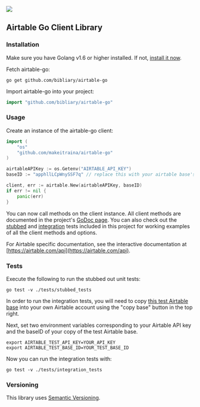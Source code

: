 <a href="https://godoc.org/github.com/makeitraina/airtable-go" ><img src="http://img.shields.io/badge/godoc-reference-5272B4.svg?style=flat-square" /></a>

Airtable Go Client Library
-------------------------------

### Installation

Make sure you have Golang v1.6 or higher installed. If not, <a href="https://golang.org/dl/">install it now</a>.

Fetch airtable-go:

```
go get github.com/bibliary/airtable-go
```
Import airtable-go into your project:

```go
import "github.com/bibliary/airtable-go"
```

### Usage

Create an instance of the airtable-go client:

```go
import (
	"os"
	"github.com/makeitraina/airtable-go"
)

airtableAPIKey := os.Getenv("AIRTABLE_API_KEY")
baseID := "apphllLCpWnySSF7q" // replace this with your airtable base's id

client, err := airtable.New(airtableAPIKey, baseID)
if err != nil {
	panic(err)
}
```
You can now call methods on the client instance. All client methods are documented in the project's <a href="https://godoc.org/github.com/makeitraina/airtable-go">GoDoc page</a>. You can also check out the <a href="https://github.com/makeitraina/airtable-go/blob/master/tests/stubbed_tests/client_test.go">stubbed</a> and <a href="https://github.com/makeitraina/airtable-go/blob/master/tests/integration_tests/client_test.go">integration</a> tests included in this project for working examples of all the client methods and options.

For Airtable specific documentation, see the interactive documentation at [https://airtable.com/api](https://airtable.com/api).

### Tests

Execute the following to run the stubbed out unit tests:

```
go test -v ./tests/stubbed_tests
```

In order to run the integration tests, you will need to copy <a href="https://airtable.com/shrnNgxIHdqd2Hu15">this test Airtable base</a> into your own Airtable account using the "copy base" button in the top right.

Next, set two environment variables corresponding to your Airtable API key and the baseID of your copy of the test Airtable base.

```
export AIRTABLE_TEST_API_KEY=YOUR_API_KEY
export AIRTABLE_TEST_BASE_ID=YOUR_TEST_BASE_ID
```

Now you can run the integration tests with:

```
go test -v ./tests/integration_tests
```

### Versioning

This library uses [Semantic Versioning](http://semver.org/).
